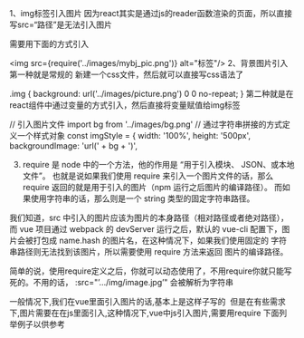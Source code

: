 1、img标签引入图片
因为react其实是通过js的reader函数渲染的页面，所以直接写src=“路径”是无法引入图片

需要用下面的方式引入

<img src={require('../images/mybj_pic.png')} alt="标签"/>
2、背景图片引入
第一种就是常规的 新建一个css文件，然后就可以直接写css语法了

.img {
   background: url('../images/picture.png') 0 0 no-repeat;
}
第二种就是在react组件中通过变量的方式引入，然后直接将变量赋值给img标签

// 引入图片文件
import bg from '../images/bg.png'
// 通过字符串拼接的方式定义一个样式对象
const imgStyle = {
  width: '100%',
  height: '500px',
  backgroundImage: 'url(' + bg + ')',

3. require 是 node 中的一个方法，他的作用是 “用于引入模块、 JSON、或本地文件”。 也就是说如果我们使用 require 来引入一个图片文件的话，那么 require 返回的就是用于引入的图片（npm 运行之后图片的编译路径）。 而如果使用字符串的话，那么则是一个 string 类型的固定字符串路径。

我们知道，src 中引入的图片应该为图片的本身路径（相对路径或者绝对路径），而 vue 项目通过 webpack 的 devServer 运行之后，默认的 vue-cli 配置下，图片会被打包成 name.hash 的图片名，在这种情况下，如果我们使用固定的 字符串路径则无法找到该图片，所以需要使用 require 方法来返回 图片的编译路径。

简单的说，使用require定义之后，你就可以动态使用了，不用require你就只能写死的。不用的话， :src="’…/img/image.jpg’" 会被解析为字符串

一般情况下,我们在vue里面引入图片的话,基本上是这样子写的
      <img src="../../assets/logo.png" alt="">
但是在有些需求下,图片需要在在js里面引入,这种情况下,vue中js引入图片,需要用require
下面列举例子以供参考

<template>
  <div style="display:flex;">
    <div v-for="item in imgUrl" :key="item.id">
      <img :src="item.imgSrc" class="num" />
    </div>
  </div>
</template>

<script>
export default {
  data() {
    return {
    //下面的正确的  注意要用require
      imgUrl: [
        { id: 1, imgSrc: require("../../images/1.jpg") },
        { id: 2, imgSrc: require("../../images/2.jpg") },
        { id: 3, imgSrc: require("../../images/3.jpg") },
